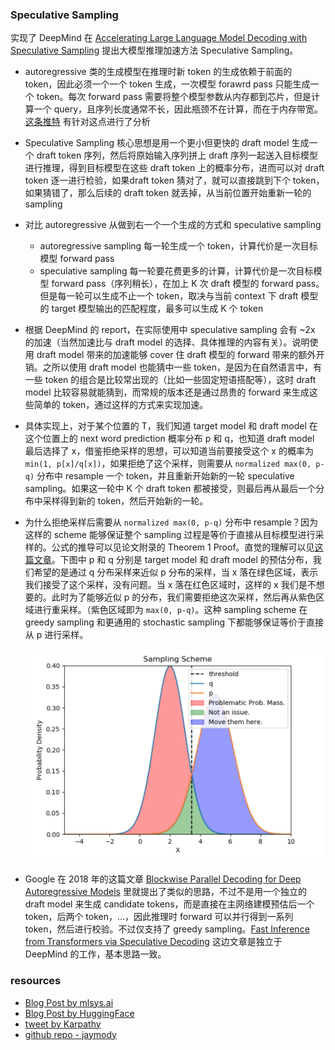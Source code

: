 ### Speculative Sampling

实现了 DeepMind 在 [Accelerating Large Language Model Decoding with Speculative Sampling](https://arxiv.org/pdf/2302.01318.pdf) 提出大模型推理加速方法 Speculative Sampling。


- autoregressive 类的生成模型在推理时新 token 的生成依赖于前面的 token，因此必须一个一个 token 生成，一次模型 forawrd pass 只能生成一个 token。每次 forward pass 需要将整个模型参数从内存都到芯片，但是计算一个 query，且序列长度通常不长，因此瓶颈不在计算，而在于内存带宽。[这条推特](https://twitter.com/karpathy/status/1691571869051445433) 有针对这点进行了分析

- Speculative Sampling 核心思想是用一个更小但更快的 draft model 生成一个 draft token 序列，然后将原始输入序列拼上 draft 序列一起送入目标模型进行推理，得到目标模型在这些 draft token 上的概率分布，进而可以对 draft token 逐一进行检验，如果draft token 猜对了，就可以直接跳到下个 token，如果猜错了，那么后续的 draft token 就丢掉，从当前位置开始重新一轮的 sampling

- 对比 autoregressive 从做到右一个一个生成的方式和 speculative sampling
  - autoregressive sampling 每一轮生成一个 token，计算代价是一次目标模型 forward pass
  - speculative sampling 每一轮要花费更多的计算，计算代价是一次目标模型 forward pass（序列稍长），在加上 K 次 draft 模型的 forward pass。但是每一轮可以生成不止一个 token，取决与当前 context 下 draft 模型的 target 模型输出的匹配程度，最多可以生成 K 个 token

- 根据 DeepMind 的 report，在实际使用中 speculative sampling 会有 ~2x 的加速（当然加速比与 draft model 的选择、具体推理的内容有关）。说明使用 draft model 带来的加速能够 cover 住 draft 模型的 forward 带来的额外开销。之所以使用 draft model 也能猜中一些 token，是因为在自然语言中，有一些 token 的组合是比较常出现的（比如一些固定短语搭配等），这时 draft model 比较容易就能猜到，而常规的版本还是通过昂贵的 forward 来生成这些简单的 token，通过这样的方式来实现加速。

- 具体实现上，对于某个位置的 T，我们知道 target model 和 draft model 在这个位置上的 next word prediction 概率分布 p 和 q，也知道 draft model 最后选择了 x，借鉴拒绝采样的思想，可以知道当前要接受这个 x 的概率为 `min(1, p[x]/q[x])`，如果拒绝了这个采样，则需要从 `normalized max(0, p-q)` 分布中 resample 一个 token，并且重新开始新的一轮 speculative sampling。如果这一轮中 K 个 draft token 都被接受，则最后再从最后一个分布中采样得到新的 token，然后开始新的一轮。

- 为什么拒绝采样后需要从 `normalized max(0, p-q)` 分布中 resample？因为这样的 scheme 能够保证整个 sampling 过程是等价于直接从目标模型进行采样的。公式的推导可以见论文附录的 Theorem 1 Proof。直觉的理解可以见[这篇文章](https://www.mlsys.ai/papers/speculative_decoding.html)。下图中 p 和 q 分别是 target model 和 draft model 的预估分布，我们希望的是通过 q 分布采样来近似 p 分布的采样，当 x 落在绿色区域，表示我们接受了这个采样，没有问题。当 x 落在红色区域时，这样的 x 我们是不想要的。此时为了能够近似 p 的分布，我们需要拒绝这次采样，然后再从紫色区域进行重采样。（紫色区域即为 `max(0, p-q)`。这种 sampling scheme 在 greedy sampling 和更通用的 stochastic sampling 下都能够保证等价于直接从 p 进行采样。

  ![sampling-scheme](sampling-scheme.png)

- Google 在 2018 年的这篇文章 [Blockwise Parallel Decoding for Deep Autoregressive Models](https://proceedings.neurips.cc/paper/2018/file/c4127b9194fe8562c64dc0f5bf2c93bc-Paper.pdf) 里就提出了类似的思路，不过不是用一个独立的 draft model 来生成 candidate tokens，而是直接在主网络建模预估后一个 token，后两个 token，...，因此推理时 forward 可以并行得到一系列 token，然后进行校验。不过仅支持了 greedy sampling。[Fast Inference from Transformers via Speculative Decoding](https://arxiv.org/pdf/2211.17192.pdf) 这边文章是独立于 DeepMind 的工作，基本思路一致。


### resources
- [Blog Post by mlsys.ai](https://www.mlsys.ai/papers/speculative_decoding.html)
- [Blog Post by HuggingFace](https://huggingface.co/blog/assisted-generation)
- [tweet by Karpathy](https://twitter.com/karpathy/status/1697318534555336961)
- [github repo - jaymody](https://github.com/jaymody/speculative-sampling)

